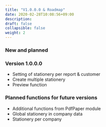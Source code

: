 ```yaml
---
title: "V1.0.0.0 & Roadmap"
date: 2020-02-28T10:08:56+09:00
description: 
draft: false
collapsible: false
weight: 2
---
```

### New and planned

### Version 1.0.0.0
- Setting of stationery per report & customer
- Create multiple stationery
- Preview function

### Planned functions for future versions
- Additional functions from PdfPaper module
- Global stationery in company data
- Stationery per company


